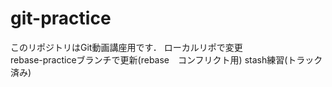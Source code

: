 # git-practice
このリポジトリはGit動画講座用です．
ローカルリポで変更  
rebase-practiceブランチで更新(rebase　コンフリクト用)
stash練習(トラック済み)